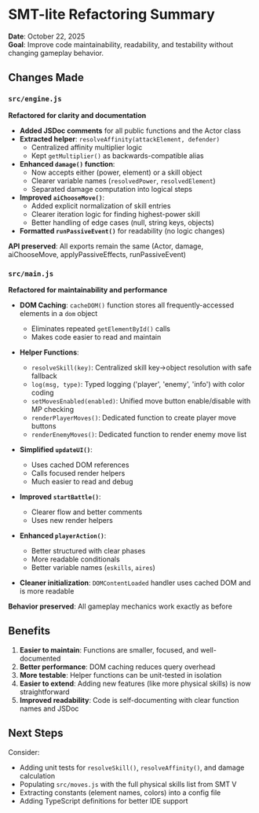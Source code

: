 # SMT-lite Refactoring Summary

**Date**: October 22, 2025  
**Goal**: Improve code maintainability, readability, and testability without changing gameplay behavior.

## Changes Made

### `src/engine.js`
**Refactored for clarity and documentation**

- **Added JSDoc comments** for all public functions and the Actor class
- **Extracted helper**: `resolveAffinity(attackElement, defender)` 
  - Centralized affinity multiplier logic
  - Kept `getMultiplier()` as backwards-compatible alias
- **Enhanced `damage()` function**:
  - Now accepts either (power, element) or a skill object
  - Clearer variable names (`resolvedPower`, `resolvedElement`)
  - Separated damage computation into logical steps
- **Improved `aiChooseMove()`**:
  - Added explicit normalization of skill entries
  - Clearer iteration logic for finding highest-power skill
  - Better handling of edge cases (null, string keys, objects)
- **Formatted `runPassiveEvent()`** for readability (no logic changes)

**API preserved**: All exports remain the same (Actor, damage, aiChooseMove, applyPassiveEffects, runPassiveEvent)

### `src/main.js`
**Refactored for maintainability and performance**

- **DOM Caching**: `cacheDOM()` function stores all frequently-accessed elements in a `dom` object
  - Eliminates repeated `getElementById()` calls
  - Makes code easier to read and maintain
  
- **Helper Functions**:
  - `resolveSkill(key)`: Centralized skill key→object resolution with safe fallback
  - `log(msg, type)`: Typed logging ('player', 'enemy', 'info') with color coding
  - `setMovesEnabled(enabled)`: Unified move button enable/disable with MP checking
  - `renderPlayerMoves()`: Dedicated function to create player move buttons
  - `renderEnemyMoves()`: Dedicated function to render enemy move list
  
- **Simplified `updateUI()`**:
  - Uses cached DOM references
  - Calls focused render helpers
  - Much easier to read and debug
  
- **Improved `startBattle()`**:
  - Clearer flow and better comments
  - Uses new render helpers
  
- **Enhanced `playerAction()`**:
  - Better structured with clear phases
  - More readable conditionals
  - Better variable names (`eskills`, `aires`)

- **Cleaner initialization**: `DOMContentLoaded` handler uses cached DOM and is more readable

**Behavior preserved**: All gameplay mechanics work exactly as before

## Benefits

1. **Easier to maintain**: Functions are smaller, focused, and well-documented
2. **Better performance**: DOM caching reduces query overhead
3. **More testable**: Helper functions can be unit-tested in isolation
4. **Easier to extend**: Adding new features (like more physical skills) is now straightforward
5. **Improved readability**: Code is self-documenting with clear function names and JSDoc

## Next Steps

Consider:
- Adding unit tests for `resolveSkill()`, `resolveAffinity()`, and damage calculation
- Populating `src/moves.js` with the full physical skills list from SMT V
- Extracting constants (element names, colors) into a config file
- Adding TypeScript definitions for better IDE support
